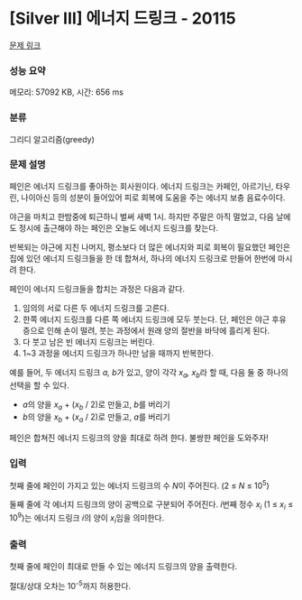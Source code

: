 # [Silver III] 에너지 드링크 - 20115 

[문제 링크](https://www.acmicpc.net/problem/20115) 

### 성능 요약

메모리: 57092 KB, 시간: 656 ms

### 분류

그리디 알고리즘(greedy)

### 문제 설명

<p>페인은 에너지 드링크를 좋아하는 회사원이다. 에너지 드링크는 카페인, 아르기닌, 타우린, 나이아신 등의 성분이 들어있어 피로 회복에 도움을 주는 에너지 보충 음료수이다.</p>

<p>야근을 마치고 한밤중에 퇴근하니 벌써 새벽 1시. 하지만 주말은 아직 멀었고, 다음 날에도 정시에 출근해야 하는 페인은 오늘도 에너지 드링크를 찾는다.</p>

<p>반복되는 야근에 지친 나머지, 평소보다 더 많은 에너지와 피로 회복이 필요했던 페인은 집에 있던 에너지 드링크들을 한 데 합쳐서, 하나의 에너지 드링크로 만들어 한번에 마시려 한다.</p>

<p>페인이 에너지 드링크들을 합치는 과정은 다음과 같다.</p>

<ol>
	<li>임의의 서로 다른 두 에너지 드링크를 고른다.</li>
	<li>한쪽 에너지 드링크를 다른 쪽 에너지 드링크에 모두 붓는다. 단, 페인은 야근 후유증으로 인해 손이 떨려, 붓는 과정에서 원래 양의 절반을 바닥에 흘리게 된다.</li>
	<li>다 붓고 남은 빈 에너지 드링크는 버린다.</li>
	<li>1~3 과정을 에너지 드링크가 하나만 남을 때까지 반복한다.</li>
</ol>

<p>예를 들어, 두 에너지 드링크 <em>a, b</em>가 있고, 양이 각각 <em>x<sub>a</sub>, x<sub>b</sub></em>라 할 때, 다음 둘 중 하나의 선택을 할 수 있다.</p>

<ul>
	<li><em>a</em>의 양을 <em>x<sub>a</sub></em> + (<em>x<sub>b</sub></em> / 2)로 만들고, <em>b</em>를 버리기</li>
	<li><em>b</em>의 양을 <em>x<sub>b</sub></em> + (<em>x<sub>a</sub></em> / 2)로 만들고, <em>a</em>를 버리기</li>
</ul>

<p>페인은 합쳐진 에너지 드링크의 양을 최대로 하려 한다. 불쌍한 페인을 도와주자!</p>

### 입력 

 <p>첫째 줄에 페인이 가지고 있는 에너지 드링크의 수 <em>N</em>이 주어진다. (2 ≤ <em>N</em> ≤ 10<sup>5</sup>)</p>

<p>둘째 줄에 각 에너지 드링크의 양이 공백으로 구분되어 주어진다. <em>i</em>번째 정수 <em>x<sub>i</sub></em> (1 ≤ <em>x<sub>i</sub></em> ≤ 10<sup>9</sup>)는 에너지 드링크 <em>i</em>의 양이 <em>x<sub>i</sub></em>임을 의미한다.</p>

### 출력 

 <p>첫째 줄에 페인이 최대로 만들 수 있는 에너지 드링크의 양을 출력한다.</p>

<p>절대/상대 오차는 10<sup>-5</sup>까지 허용한다.</p>


